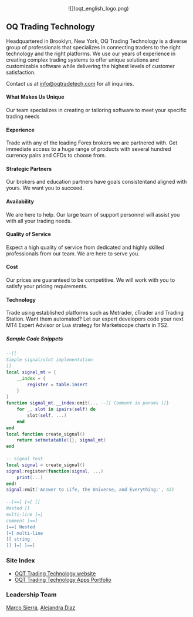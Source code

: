 <p align="center">
![](oqt_english_logo.png)
</p>

## OQ Trading Technology
Headquartered in Brooklyn, New York, OQ Trading Technology is a diverse group of professionals that specializes in connecting traders to the right technology and the right platforms. We use our years of experience in creating complex trading systems to offer unique solutions and customizable software while delivering the highest levels of customer satisfaction.

Contact us at [info@oqtradetech.com](mailto:info@oqtradetech.com) for all inquiries.

#### What Makes Us Unique
Our team specializes in creating or tailoring software to meet your specific trading needs

#### Experience
Trade with any of the leading Forex brokers we are partnered with. Get immediate access to a huge range of products with several hundred currency pairs and CFDs to choose from. 

#### Strategic Partners
Our brokers and education partners have goals consistentand aligned with yours. We want you to succeed. 

#### Availability
We are here to help. Our large team of support personnel will assist you with all your trading needs. 

#### Quality of Service
Expect a high quality of service from dedicated and highly skilled professionals from our team. We are here to serve you. 

#### Cost
Our prices are guaranteed to be competitive. We will work with you to satisfy your pricing requirements.

#### Technology
Trade using established platforms such as Metrader, cTrader and Trading Station. Want them automated? Let our expert developers code your next MT4 Expert Advisor or Lua strategy for Marketscope charts in TS2. 

##### Sample Code Snippets

```lua
--[[
Simple signal/slot implementation
]]
local signal_mt = {
    __index = {
        register = table.insert
    }
}
function signal_mt.__index:emit(... --[[ Comment in params ]])
    for _, slot in ipairs(self) do
        slot(self, ...)
    end
end
local function create_signal()
    return setmetatable({}, signal_mt)
end

-- Signal test
local signal = create_signal()
signal:register(function(signal, ...)
    print(...)
end)
signal:emit('Answer to Life, the Universe, and Everything:', 42)

--[==[ [=[ [[
Nested ]]
multi-line ]=]
comment ]==]
[==[ Nested
[=[ multi-line
[[ string
]] ]=] ]==]
```

### Site Index
* [OQT Trading Technology website](https://www.oqtradetech.com)
* [OQT Trading Technology Apps Portfolio](https://oq-trade-tech.github.io)

### Leadership Team

[Marco Sierra](https://www.linkedin.com/in/marcosierra1/),
[Alejandra Diaz](https://www.linkedin.com/in/alejandra-diaz-2b973410b/)
